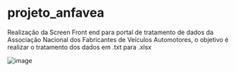 # projeto_anfavea
Realização da Screen Front end para portal de tratamento de dados da Associação Nacional dos Fabricantes de Veículos Automotores, o objetivo é realizar o tratamento dos dados em .txt para .xlsx

![image](https://user-images.githubusercontent.com/86863914/168429189-bcb76580-e9cd-4e2a-bea2-d68a22ad146d.png)

